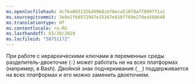 ```yaml
---
ms.openlocfilehash: 4c76a803135b369b8cbf8eca51078aff8997f1a1
ms.sourcegitcommit: 3e9e1f6d572947e15347e818f769e27dea56b648
ms.translationtype: HT
ms.contentlocale: ru-RU
ms.lasthandoff: 03/30/2019
ms.locfileid: "58751172"
---
```

При работе с иерархическими ключами в переменных среды разделитель-двоеточие (`:`) может работать не на всех платформах (например, в Bash). Двойной знак подчеркивания (`__`) поддерживается на всех платформах и его можно заменить двоеточием.